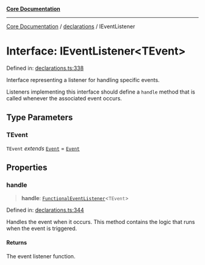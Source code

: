 [**Core Documentation**](../../README.md)

***

[Core Documentation](../../README.md) / [declarations](../README.md) / IEventListener

# Interface: IEventListener\<TEvent\>

Defined in: [declarations.ts:338](https://github.com/stonemjs/core/blob/e2200da501349da1fec304d821c002bb6d055b61/src/declarations.ts#L338)

Interface representing a listener for handling specific events.

Listeners implementing this interface should define a `handle` method
that is called whenever the associated event occurs.

## Type Parameters

### TEvent

`TEvent` *extends* [`Event`](../../events/Event/classes/Event.md) = [`Event`](../../events/Event/classes/Event.md)

## Properties

### handle

> **handle**: [`FunctionalEventListener`](../type-aliases/FunctionalEventListener.md)\<`TEvent`\>

Defined in: [declarations.ts:344](https://github.com/stonemjs/core/blob/e2200da501349da1fec304d821c002bb6d055b61/src/declarations.ts#L344)

Handles the event when it occurs. This method contains the logic that runs when the event is triggered.

#### Returns

The event listener function.
